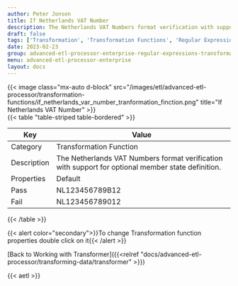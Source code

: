 ```yaml
---
author: Peter Jonson
title: If Netherlands VAT Number
description: The Netherlands VAT Numbers format verification with support for optional member state definition
draft: false
tags: ['Transformation', 'Transformation Functions', 'Regular Expressions']
date: 2023-02-23
group: advanced-etl-processor-enterprise-regular-expressions-transformation
menu: advanced-etl-processor-enterprise
layout: docs
---
```


{{< image class="mx-auto d-block"  src="/images/etl/advanced-etl-processor/transformation-functions/if_netherlands_var_number_tranformation_finction.png" title="If Netherlands VAT Number" >}}
\
{{< table "table-striped table-bordered" >}}

| Key         | Value                                                                                              |
| ----------- | -------------------------------------------------------------------------------------------------- |
| Category    | Transformation Function                                                                            |
| Description | The Netherlands VAT Numbers format verification with support for optional member state definition. |
| Properties  | Default                                                                                            |
| Pass        | NL123456789B12                                                                                     |
| Fail        | NL123456789012                                                                                     |

{{< /table >}}

{{< alert color="secondary">}}To change Transformation function properties double click on it{{< /alert >}}

[Back to Working with Transformer]({{<relref "docs/advanced-etl-processor/transforming-data/transformer" >}})

{{< aetl >}}
